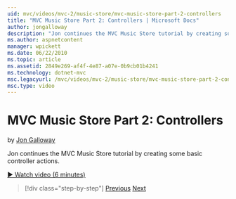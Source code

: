 ```yaml
---
uid: mvc/videos/mvc-2/music-store/mvc-music-store-part-2-controllers
title: "MVC Music Store Part 2: Controllers | Microsoft Docs"
author: jongalloway
description: "Jon continues the MVC Music Store tutorial by creating some basic controller actions."
ms.author: aspnetcontent
manager: wpickett
ms.date: 06/22/2010
ms.topic: article
ms.assetid: 2849e269-af4f-4e87-a07e-0b9cb01b4241
ms.technology: dotnet-mvc
msc.legacyurl: /mvc/videos/mvc-2/music-store/mvc-music-store-part-2-controllers
msc.type: video
---
```

MVC Music Store Part 2: Controllers
====================
by [Jon Galloway](https://github.com/jongalloway)

Jon continues the MVC Music Store tutorial by creating some basic controller actions.

[&#9654; Watch video (6 minutes)](https://channel9.msdn.com/Blogs/ASP-NET-Site-Videos/mvc-music-store-part-2-controllers)

> [!div class="step-by-step"]
> [Previous](mvc-music-store-part-1-intro-tools-and-project-structure.md)
> [Next](mvc-music-store-part-3-views-and-viewmodels.md)
